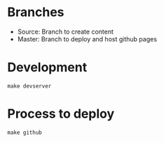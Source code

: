 Branches
========
* Source: Branch to create content
* Master: Branch to deploy and host github pages

Development
===========
```
make devserver
```

Process to deploy
=================
```
make github
```
